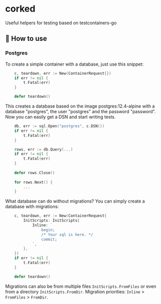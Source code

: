 # corked
 Useful helpers for testing based on testcontainers-go

## 🔨 How to use
### Postgres
To create a simple container with a database, just use this snippet:
```go
	c, teardown, err := New(ContainerRequest{})
	if err != nil {
		t.Fatal(err)
	}

	defer teardown()
```
This creates a database based on the image postgres:12.4-alpine with a database "postgres", the user "postgres" and the password "password". Now you can easily get a DSN and start writing tests.
```go
	db, err := sql.Open("postgres", c.DSN())
	if err != nil {
		t.Fatal(err)
	}

	rows, err := db.Query(...)
	if err != nil {
	    t.Fatal(err)
	}
	
	defer rows.Close()
	
	for rows.Next() {
	    ...
	}
```

What database can do without migrations? You can simply create a database with migrations:
```go
    c, teardown, err := New(ContainerRequest{
		InitScripts: InitScripts{
			Inline: `
				begin;
                /* Your sql is here. */
				commit;
			`,
		},
	})
	if err != nil {
		t.Fatal(err)
	}

	defer teardown()
```
Migrations can also be from multiple files `InitScripts.FromFiles` or even from a directory `InitScripts.FromDir`.
Migration priorities: `Inline` > `FromFiles` > `FromDir`.